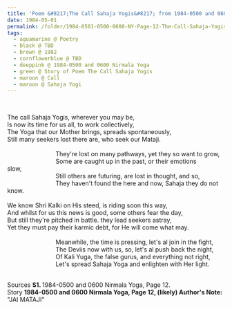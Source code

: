 ```yaml
---
title: 'Poem &#8217;The Call Sahaja Yogis&#8217; from 1984-0500 and 0600 Nirmala Yoga, Page 12'
date: 1984-05-01
permalink: /folder/1984-0501-0500-0600-NY-Page-12-The-Call-Sahaja-Yogis
tags:
  - aquamarine @ Poetry
  - black @ TBD
  - brown @ 1982
  - cornflowerblue @ TBD
  - deeppink @ 1984-0500 and 0600 Nirmala Yoga
  - green @ Story of Poem The Call Sahaja Yogis
  - maroon @ Call
  - maroon @ Sahaja Yogi
---
```


<br>

<p>
The call Sahaja Yogis, wherever you may be,<br>
Is now its time for us all, to work collectively,<br>
The Yoga that our Mother brings, spreads spontaneously,<br>
Still many seekers lost there are, who seek our Mataji.<br>
<br>
&emsp;&emsp;&emsp;&emsp;&emsp;&emsp;&emsp;&emsp;They're lost on many pathways, yet they so want to grow,<br>
&emsp;&emsp;&emsp;&emsp;&emsp;&emsp;&emsp;&emsp;Some are caught up in the past, or their emotions<br> slow,<br>
&emsp;&emsp;&emsp;&emsp;&emsp;&emsp;&emsp;&emsp;Still others are futuring, are lost in thought, and so,<br>
&emsp;&emsp;&emsp;&emsp;&emsp;&emsp;&emsp;&emsp;They haven't found the here and now, Sahaja they do not know.<br>
<br>
We know Shri Kalki on His steed, is riding soon this way,<br>
And whilst for us this news is good, some others fear the day,<br>
But still they're pitched in battle. they lead seekers astray,<br>
Yet they must pay their karmic debt, for He will come what may.<br>
<br>
&emsp;&emsp;&emsp;&emsp;&emsp;&emsp;&emsp;&emsp;Meanwhile, the time is pressing, let's al join in the fight,<br>
&emsp;&emsp;&emsp;&emsp;&emsp;&emsp;&emsp;&emsp;The Deviis now with us, so, let's al push back the night,<br>
&emsp;&emsp;&emsp;&emsp;&emsp;&emsp;&emsp;&emsp;Of Kali Yuga, the false gurus, and everything not right,<br>
&emsp;&emsp;&emsp;&emsp;&emsp;&emsp;&emsp;&emsp;Let's spread Sahaja Yoga and enlighten with Her light.<br>
</p>

<br>

<wave-list>
<list-title color="DarkSeaGreen" width="55">Sources</list-title>
  <list-item color="BlanchedAlmond"  width="280"><b>S1. </b> 1984-0500 and 0600 Nirmala Yoga, Page 12.</list-item>
</wave-list>

<br>

<wave-list>
<list-title color="DarkSeaGreen" width="40">Story</list-title>
  <list-item color="BlanchedAlmond"  width="280"><b>1984-0500 and 0600 Nirmala Yoga, Page 12, (likely) Author's Note:</b> "JAI MATAJI"</list-item>
</wave-list>